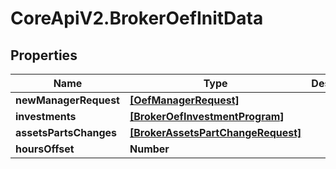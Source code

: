 # CoreApiV2.BrokerOefInitData

## Properties
Name | Type | Description | Notes
------------ | ------------- | ------------- | -------------
**newManagerRequest** | [**[OefManagerRequest]**](OefManagerRequest.md) |  | [optional] 
**investments** | [**[BrokerOefInvestmentProgram]**](BrokerOefInvestmentProgram.md) |  | [optional] 
**assetsPartsChanges** | [**[BrokerAssetsPartChangeRequest]**](BrokerAssetsPartChangeRequest.md) |  | [optional] 
**hoursOffset** | **Number** |  | [optional] 


